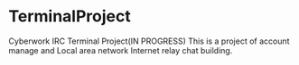 # TerminalProject
Cyberwork IRC Terminal Project(IN PROGRESS)
This is a project of account manage and Local area network Internet relay chat building.
